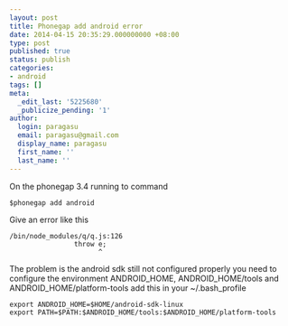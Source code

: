 ```yaml
---
layout: post
title: Phonegap add android error
date: 2014-04-15 20:35:29.000000000 +08:00
type: post
published: true
status: publish
categories:
- android
tags: []
meta:
  _edit_last: '5225680'
  _publicize_pending: '1'
author:
  login: paragasu
  email: paragasu@gmail.com
  display_name: paragasu
  first_name: ''
  last_name: ''
---
```

On the phonegap 3.4 running to command

    $phonegap add android

Give an error like this


    /bin/node_modules/q/q.js:126
                    throw e;
                          ^

The problem is the android sdk still not configured properly
you need to configure the environment ANDROID_HOME, ANDROID_HOME/tools and ANDROID_HOME/platform-tools
add this in your ~/.bash_profile


    export ANDROID_HOME=$HOME/android-sdk-linux
    export PATH=$PATH:$ANDROID_HOME/tools:$ANDROID_HOME/platform-tools


